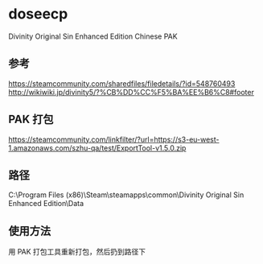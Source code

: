 # doseecp
Divinity Original Sin Enhanced Edition Chinese PAK

## 参考
https://steamcommunity.com/sharedfiles/filedetails/?id=548760493
http://wikiwiki.jp/divinity5/?%CB%DD%CC%F5%BA%EE%B6%C8#footer

## PAK 打包
https://steamcommunity.com/linkfilter/?url=https://s3-eu-west-1.amazonaws.com/szhu-qa/test/ExportTool-v1.5.0.zip

## 路径
C:\Program Files (x86)\Steam\steamapps\common\Divinity Original Sin Enhanced Edition\Data

## 使用方法
用 PAK 打包工具重新打包，然后扔到路径下
